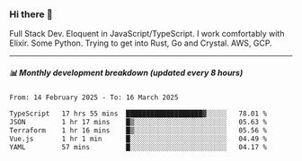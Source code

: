 ### Hi there 👋

Full Stack Dev. Eloquent in JavaScript/TypeScript. I work comfortably with Elixir. Some Python. Trying to get into Rust, Go and Crystal. AWS, GCP.

***

##### 📊 Monthly development breakdown (updated every 8 hours)

<!--START_SECTION:waka-->

```txt
From: 14 February 2025 - To: 16 March 2025

TypeScript   17 hrs 55 mins  ███████████████████▓░░░░░   78.01 %
JSON         1 hr 17 mins    █▒░░░░░░░░░░░░░░░░░░░░░░░   05.63 %
Terraform    1 hr 16 mins    █▒░░░░░░░░░░░░░░░░░░░░░░░   05.56 %
Vue.js       1 hr 1 min      █░░░░░░░░░░░░░░░░░░░░░░░░   04.49 %
YAML         57 mins         █░░░░░░░░░░░░░░░░░░░░░░░░   04.17 %
```

<!--END_SECTION:waka-->
